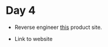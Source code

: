 # Day 4

* Reverse engineer [this](http://www.wix.com/website/templates?utm_source=newsletter&utm_medium=email&utm_campaign=30_days_30_sites_day_4&utm_term=2017-07-29) product site.

* Link to website 
